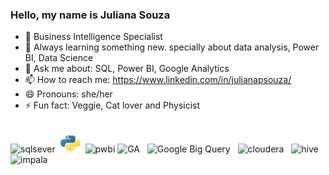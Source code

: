 
### Hello, my name is Juliana Souza

- 🔭 Business Intelligence Specialist
- 🌱 Always learning something new. specially about data analysis, Power BI, Data Science
- 💬 Ask me about: SQL, Power BI, Google Analytics
- 📫 How to reach me: https://www.linkedin.com/in/julianapsouza/
- 😄 Pronouns: she/her
- ⚡ Fun fact: Veggie, Cat lover and Physicist

<div style="display: inline_block"><br>
<img alt="sqlsever" height="30" width="30" src="https://img.icons8.com/?size=512&id=laYYF3dV0Iew&format=png">
<img alt="Python" height="30" width="40" src="https://raw.githubusercontent.com/devicons/devicon/master/icons/python/python-original.svg"> 
<img alt="pwbi" height="30" width="40" src="https://github.com/microsoft/PowerBI-Icons/blob/main/SVG/Power-BI.svg"> 
<img alt="GA" height="30" width="30" src="https://www.vectorlogo.zone/logos/google_analytics/google_analytics-icon.svg"> &nbsp;
<img alt="Google Big Query" height="30" width="30" src="https://cdn.worldvectorlogo.com/logos/google-bigquery-logo-1.svg">&nbsp;&nbsp;
<img alt="cloudera" height="30" width="70" src="https://upload.wikimedia.org/wikipedia/commons/5/5a/Cloudera_logo.svg"> &nbsp;
<img alt="hive" height="30" width="40" src="https://www.apache.org/logos/res/hive/default.png"> &nbsp;
<img alt="impala" height="30" width="20" src="https://www.apache.org/logos/res/impala/impala.png">  &nbsp;

</div>


